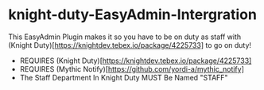 # knight-duty-EasyAdmin-Intergration

This EasyAdmin Plugin makes it so you have to be on duty as staff with (Knight Duty)[https://knightdev.tebex.io/package/4225733] to go on duty!

- REQUIRES (Knight Duty)[https://knightdev.tebex.io/package/4225733]
- REQUIRES (Mythic Notify)[https://github.com/yordi-a/mythic_notify]
- The Staff Department In Knight Duty MUST Be Named "STAFF"
